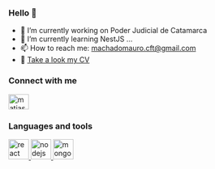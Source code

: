 ### Hello 👋

- 🔭 I’m currently working on Poder Judicial de Catamarca
- 🌱 I’m currently learning NestJS ...
- 📫 How to reach me: machadomauro.cft@gmail.com
- 📄 [Take a look my CV](https://drive.google.com/file/d/1s3QOELMEc7XhfdEaV4qTBzSQGpjhMzaI/view?usp=sharing)

### Connect with me
<a href="www.linkedin.com/in/mauro-daniel-machado-b27b241b5" rel="nofollow"><img align="center" src="https://camo.githubusercontent.com/28bbd2596707954793abeff9eb24d343c1c78b7bf184b90294b4b190c6097a65/68747470733a2f2f63646e2e6a7364656c6976722e6e65742f6e706d2f73696d706c652d69636f6e7340332e302e312f69636f6e732f6c696e6b6564696e2e737667" alt="matias luna" height="30" width="40" data-canonical-src="https://cdn.jsdelivr.net/npm/simple-icons@3.0.1/icons/linkedin.svg" style="max-width:100%;"></a>

### Languages and tools
<a href="https://reactjs.org/" rel="nofollow"> <img src="https://camo.githubusercontent.com/4c787c5c6189ca6ce26a7f1cf5e5d62c4e5f9de96413adee2643b8fdca490877/68747470733a2f2f64657669636f6e732e6769746875622e696f2f64657669636f6e2f64657669636f6e2e6769742f69636f6e732f72656163742f72656163742d6f726967696e616c2d776f72646d61726b2e737667" alt="react" width="40" height="40" data-canonical-src="https://devicons.github.io/devicon/devicon.git/icons/react/react-original-wordmark.svg" style="max-width:100%;"> </a>
<a href="https://nodejs.org" rel="nofollow"> <img src="https://camo.githubusercontent.com/a8978c9b8559838cebb2515231b3e66a55f8f58032507a9d44616c7bc0f942ff/68747470733a2f2f64657669636f6e732e6769746875622e696f2f64657669636f6e2f64657669636f6e2e6769742f69636f6e732f6e6f64656a732f6e6f64656a732d6f726967696e616c2d776f72646d61726b2e737667" alt="nodejs" width="40" height="40" data-canonical-src="https://devicons.github.io/devicon/devicon.git/icons/nodejs/nodejs-original-wordmark.svg" style="max-width:100%;"> </a>
<a href="https://www.mongodb.com/" rel="nofollow"> <img src="https://camo.githubusercontent.com/10501d784b0ff3d2f556b718565cd69a4283b6f59712a7a65e323b4649d51b46/68747470733a2f2f64657669636f6e732e6769746875622e696f2f64657669636f6e2f64657669636f6e2e6769742f69636f6e732f6d6f6e676f64622f6d6f6e676f64622d6f726967696e616c2d776f72646d61726b2e737667" alt="mongodb" width="40" height="40" data-canonical-src="https://devicons.github.io/devicon/devicon.git/icons/mongodb/mongodb-original-wordmark.svg" style="max-width:100%;"> </a>
<!--
**maurodmachado/maurodmachado** is a ✨ _special_ ✨ repository because its `README.md` (this file) appears on your GitHub profile.

Here are some ideas to get you started:

- 🔭 I’m currently working on ...
- 🌱 I’m currently learning ...
- 👯 I’m looking to collaborate on ...
- 🤔 I’m looking for help with ...
- 💬 Ask me about ...
- 📫 How to reach me: ...
- 😄 Pronouns: ...
- ⚡ Fun fact: ...
-->
